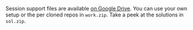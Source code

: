 Session support files are available [on Google Drive](https://drive.google.com/drive/folders/1PEDtvR5W-eMGQgbJusMcDPc6hS6ghYAl?usp=sharing).
You can use your own setup or the per cloned repos in `work.zip`.
Take a peek at the solutions in `sol.zip`.
